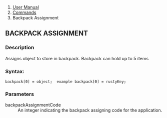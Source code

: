 <ol class="breadcrumb">
  <li><a href="#/docs/contents">User Manual</a></li>
  <li><a href="#/docs/commands">Commands</a></li>
  <li class="active">Backpack Assignment</li>
</ol>

## BACKPACK ASSIGNMENT

### Description

Assigns object to store in backpack. Backpack can hold up to 5 items

### Syntax:

    backpack[0] = object;  example backpack[0] = rustyKey;

### Parameters

<dl>
  <dt>backpackAssignmentCode</dt>
  <dd>An integer indicating the backpack assigning code for the application.</dd>
</dl>

